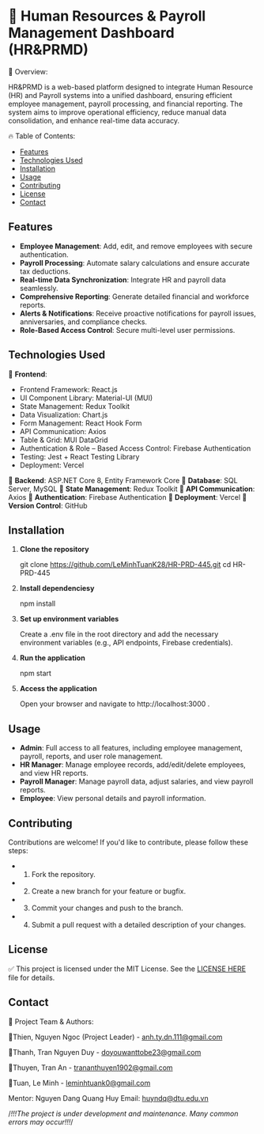 # 🏢 Human Resources & Payroll Management Dashboard (HR&PRMD)

🎯 Overview:

HR&PRMD is a web-based platform designed to integrate Human Resource (HR) and Payroll systems into a unified dashboard, ensuring efficient employee management, payroll processing, and financial reporting. The system aims to improve operational efficiency, reduce manual data consolidation, and enhance real-time data accuracy.

🔥 Table of Contents:

- [Features](#features)
- [Technologies Used](#technologies-used)
- [Installation](#installation)
- [Usage](#usage)
- [Contributing](#contributing)
- [License](#license)
- [Contact](#contact)

## Features

- **Employee Management**: Add, edit, and remove employees with secure authentication.
- **Payroll Processing**: Automate salary calculations and ensure accurate tax deductions.
- **Real-time Data Synchronization**: Integrate HR and payroll data seamlessly.
- **Comprehensive Reporting**: Generate detailed financial and workforce reports.
- **Alerts & Notifications**: Receive proactive notifications for payroll issues, anniversaries, and compliance checks.
- **Role-Based Access Control**: Secure multi-level user permissions.

## Technologies Used

🚀 **Frontend**:

- Frontend Framework: React.js
- UI Component Library: Material-UI (MUI)
- State Management: Redux Toolkit
- Data Visualization: Chart.js
- Form Management: React Hook Form
- API Communication: Axios
- Table & Grid: MUI DataGrid
- Authentication & Role – Based Access Control: Firebase Authentication
- Testing: Jest + React Testing Library
- Deployment: Vercel

🚀 **Backend**: ASP.NET Core 8, Entity Framework Core
🚀 **Database**: SQL Server, MySQL
🚀 **State Management**: Redux Toolkit
🚀 **API Communication**: Axios
🚀 **Authentication**: Firebase Authentication
🚀 **Deployment**: Vercel
🚀 **Version Control**: GitHub

## Installation

1. **Clone the repository**

   git clone https://github.com/LeMinhTuanK28/HR-PRD-445.git
   cd HR-PRD-445

2. **Install dependenciesy**

   npm install

3. **Set up environment variables**

   Create a .env file in the root directory and add the necessary environment variables (e.g., API endpoints, Firebase credentials).

4. **Run the application**

   npm start

5. **Access the application**

   Open your browser and navigate to http://localhost:3000 .

## Usage

- **Admin**: Full access to all features, including employee management, payroll, reports, and user role management.
- **HR Manager**: Manage employee records, add/edit/delete employees, and view HR reports.
- **Payroll Manager**: Manage payroll data, adjust salaries, and view payroll reports.
- **Employee**: View personal details and payroll information.

## Contributing

Contributions are welcome! If you'd like to contribute, please follow these steps:

- 1. Fork the repository.
- 2. Create a new branch for your feature or bugfix.
- 3. Commit your changes and push to the branch.
- 4. Submit a pull request with a detailed description of your changes.

## License

✅ This project is licensed under the MIT License. See the [LICENSE HERE](LICENSE) file for details.

## Contact

📌 Project Team & Authors:

🔹Thien, Nguyen Ngoc (Project Leader) - anh.ty.dn.111@gmail.com

🔹Thanh, Tran Nguyen Duy - doyouwanttobe23@gmail.com

🔹Thuyen, Tran An - trananthuyen1902@gmail.com

🔹Tuan, Le Minh - leminhtuank0@gmail.com

Mentor: Nguyen Dang Quang Huy
Email: huyndq@dtu.edu.vn

/_!!!The project is under development and maintenance. Many common errors may occur!!!_/
